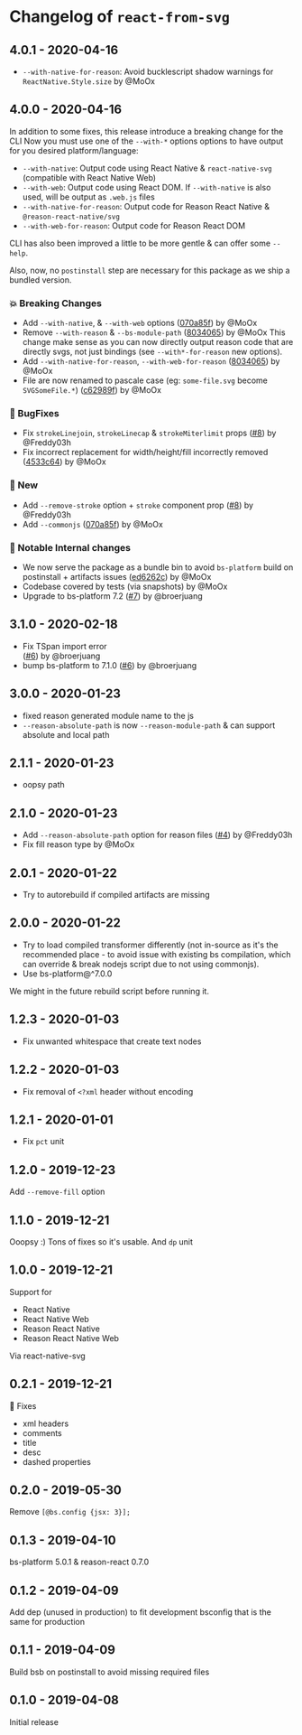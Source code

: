 # Changelog of `react-from-svg`

## 4.0.1 - 2020-04-16

- `--with-native-for-reason`: Avoid bucklescript shadow warnings for
  `ReactNative.Style.size` by @MoOx

## 4.0.0 - 2020-04-16

In addition to some fixes, this release introduce a breaking change for the CLI
Now you must use one of the `--with-*` options options to have output for you
desired platform/language:

- `--with-native`: Output code using React Native & `react-native-svg`
  (compatible with React Native Web)
- `--with-web`: Output code using React DOM. If `--with-native` is also used,
  will be output as `.web.js` files
- `--with-native-for-reason`: Output code for Reason React Native &
  `@reason-react-native/svg`
- `--with-web-for-reason`: Output code for Reason React DOM

CLI has also been improved a little to be more gentle & can offer some `--help`.

Also, now, no `postinstall` step are necessary for this package as we ship a
bundled version.

### 💥 Breaking Changes

- Add `--with-native`, & `--with-web` options
  ([070a85f](https://github.com/MoOx/react-from-svg/commit/070a85f)) by @MoOx
- Remove `--with-reason` & `--bs-module-path`
  ([8034065](https://github.com/MoOx/react-from-svg/commit/8034065)) by @MoOx
  This change make sense as you can now directly output reason code that are
  directly svgs, not just bindings (see `--with*-for-reason` new options).
- Add `--with-native-for-reason`, `--with-web-for-reason`
  ([8034065](https://github.com/MoOx/react-from-svg/commit/8034065)) by @MoOx
- File are now renamed to pascale case (eg: `some-file.svg` become
  `SVGSomeFile.*`)
  ([c62989f](https://github.com/MoOx/react-from-svg/commit/c62989f)) by @MoOx

### 🐛 BugFixes

- Fix `strokeLinejoin`, `strokeLinecap` & `strokeMiterlimit` props
  ([#8](https://github.com/MoOx/react-from-svg/pull/8)) by @Freddy03h
- Fix incorrect replacement for width/height/fill incorrectly removed
  ([4533c64](https://github.com/MoOx/react-from-svg/commit/4533c64)) by @MoOx

### 🎉 New

- Add `--remove-stroke` option + `stroke` component prop
  ([#8](https://github.com/MoOx/react-from-svg/pull/8)) by @Freddy03h
- Add `--commonjs`
  ([070a85f](https://github.com/MoOx/react-from-svg/commit/070a85f)) by @MoOx

### 🚧 Notable Internal changes

- We now serve the package as a bundle bin to avoid `bs-platform` build on
  postinstall + artifacts issues
  ([ed6262c](https://github.com/MoOx/react-from-svg/commit/ed6262c)) by @MoOx
- Codebase covered by tests (via snapshots) by @MoOx
- Upgrade to bs-platform 7.2
  ([#7](https://github.com/MoOx/react-from-svg/pull/7)) by @broerjuang

## 3.1.0 - 2020-02-18

- Fix TSpan import error  
  ([#6](https://github.com/MoOx/react-from-svg/pull/6)) by @broerjuang
- bump bs-platform to 7.1.0
  ([#6](https://github.com/MoOx/react-from-svg/pull/6)) by @broerjuang

## 3.0.0 - 2020-01-23

- fixed reason generated module name to the js
- `--reason-absolute-path` is now `--reason-module-path` & can support absolute
  and local path

## 2.1.1 - 2020-01-23

- oopsy path

## 2.1.0 - 2020-01-23

- Add `--reason-absolute-path` option for reason files
  ([#4](https://github.com/MoOx/react-from-svg/pull/4)) by @Freddy03h
- Fix fill reason type by @MoOx

## 2.0.1 - 2020-01-22

- Try to autorebuild if compiled artifacts are missing

## 2.0.0 - 2020-01-22

- Try to load compiled transformer differently (not in-source as it's the
  recommended place - to avoid issue with existing bs compilation, which can
  override & break nodejs script due to not using commonjs).
- Use bs-platform@^7.0.0

We might in the future rebuild script before running it.

## 1.2.3 - 2020-01-03

- Fix unwanted whitespace that create text nodes

## 1.2.2 - 2020-01-03

- Fix removal of `<?xml` header without encoding

## 1.2.1 - 2020-01-01

- Fix `pct` unit

## 1.2.0 - 2019-12-23

Add `--remove-fill` option

## 1.1.0 - 2019-12-21

Ooopsy :) Tons of fixes so it's usable. And `dp` unit

## 1.0.0 - 2019-12-21

Support for

- React Native
- React Native Web
- Reason React Native
- Reason React Native Web

Via react-native-svg

## 0.2.1 - 2019-12-21

🥳 Fixes

- xml headers
- comments
- title
- desc
- dashed properties

## 0.2.0 - 2019-05-30

Remove `[@bs.config {jsx: 3}];`

## 0.1.3 - 2019-04-10

bs-platform 5.0.1 & reason-react 0.7.0

## 0.1.2 - 2019-04-09

Add dep (unused in production) to fit development bsconfig that is the same for
production

## 0.1.1 - 2019-04-09

Build bsb on postinstall to avoid missing required files

## 0.1.0 - 2019-04-08

Initial release
